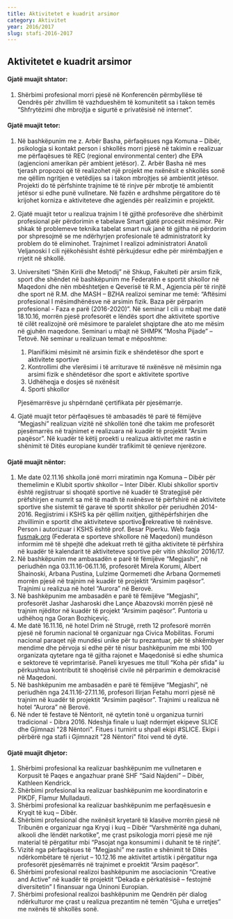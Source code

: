 ```yaml
---
title: Aktivitetet e kuadrit arsimor
category: Aktivitet
year: 2016/2017
slug: stafi-2016-2017
---
```


## Aktivitetet e kuadrit arsimor

#### Gjatë muajit shtator:

1. Shërbimi profesional morri pjesë në Konferencën përmbyllëse të Qendrës për
   zhvillim të vazhdueshëm të komunitetit sa i takon temës “Shfrytëzimi dhe
   mbrojtja e sigurtë e privatësisë në internet”.

#### Gjatë muajit tetor:

1. Në bashkëpunim me z. Arbër Basha, përfaqësues nga Komuna – Dibër,
   psikologja si kontakt person i shkollës morri pjesë në takimin e realizuar me
   përfaqësues të REC (regional environmental center) dhe EPA (agjencioni
   amerikan për ambient jetësor). Z. Arbër Basha në mes tjerash propozoi që të
   realizohet një projekt me nxënësit e shkollës sonë me qëllim ngritjen e vetëdijes
   sa i takon mbrojtjes së ambientit jetësor. Projekti do të përfshinte trajnime të të
   rinjve për mbrotje të ambientit jetësor si edhe punë vullnetare. Në fazën e
   ardhshme përgatitore do të krijohet korniza e aktiviteteve dhe agjendës për
   realizimin e projektit.
2. Gjatë muajit tetor u realizua trajnim I të gjithë profesorëve dhe shërbimit
   profesional për përdorimin e tabelave Smart gjatë procesit mësimor. Për shkak të
   problemeve teknika tabelat smart nuk janë të gjitha në përdorim por shpresojmë
   se me ndërhyrjen profesionale të administratorit ky problem do të eliminohet.
   Trajnimet I realizoi administratori Anatoli Veljanoski I cili njëkohësisht është
   përkujdesur edhe për mirëmbajtjen e rrjetit në shkollë.
3. Universiteti “Shën Kirili dhe Metodij” në Shkup, Fakulteti për arsim fizik, sport dhe shëndet në bashkëpunim me Federatën e sportit shkollor në Maqedoni dhe nën mbështetjen e Qeverisë të R.M., Agjencia për të rinjtë dhe sport në R.M. dhe MASH – BZHA realizoi seminar me temë: “Aftësimi profesional I mësimdhënësve në arsimin fizik. Baza për përparim profesional - Faza e parë (2016-2020)”. Në seminar I cili u mbajt me datë 18.10.16, morrën pjesë profesorët e lëndës sport dhe aktivitete sportive të cilët realizojnë orë mësimore te paralelet shqiptare dhe
   ato me mësim në gjuhën maqedone. Seminari u mbajt në SHMPK “Mosha Pijade” – Tetovë. Në seminar u realizuan temat e mëposhtme:

   1. Planifikimi mësimit në arsimin fizik e shëndetësor dhe sport e
      aktivitete sportive
   2. Kontrollimi dhe vlerësimi i të arriturave të nxënësve në mësimin
      nga arsimi fizik e shëndetësor dhe sport e aktivitete sportive
   3. Udhëheqja e dosjes së nxënësit
   4. Sporti shkollor

   Pjesëmarrësve ju shpërndanë çertifikata për pjesëmarrje.

4. Gjatë muajit tetor përfaqësues të ambasadës të parë të fëmijëve “Megjashi”
   realizuan vizitë në shkollën tonë dhe takim me profesorët pjesëmarrës në
   trajnimet e realizuara në kuadër të projektit “Arsim paqësor”. Në kuadër të këtij
   proekti u realizua aktivitet me rastin e shënimit të Ditës europiane kundër
   trafikimit të qenieve njerëzore.

#### Gjatë muajit nëntor:

1. Me date 02.11.16 shkolla jonë morri miratimin nga Komuna – Dibër për
   themelimin e Klubit sportiv shkollor – Inter Dibër. Klubi shkollor sportiv është
   regjistruar si shoqatë sportive në kuаdër të Strategjisë për prëfshirjen e numrit sa
   më të madh të nxënësve të përfshirë në aktivitete sportive she sistemit të garave
   të sportit shkollor për periudhën 2014-2016. Regjistrimi i KSHS ka për qëllim
   nxitjen, gjithëpërfshirjen dhe zhvillimin e sportit dhe aktiviteteve sportivorekreative të nxënësve. Person i autorizuar i KSHS është prof. Besar Piperku.
   Web faqja [fusmak.org](http://fusmak.org.mk/) (Federata e sporteve shkollore në Maqedoni)
   mundëson informim më të shpejtë dhe adekuat rreth të gjitha aktivitete të
   përfshira në kuadër të kalendarit të aktiviteteve sportive për vitin shkollor
   2016/17.
2. Në bashkëpunim me ambasadën e parë të fëmijëve “Megjashi”, në periudhën
   nga 03.11.16-06.11.16, profesorët Mirela Korumi, Albert Shainoski, Arbana
   Pustina, Lulzime Qormemeti dhe Arbana Qormemeti morrën pjesë në trajnim në
   kuadër të projektit “Arsimim paqësor”. Trajnimi u realizua në hotel “Aurora” në
   Berovë.
3. Në bashkëpunim me ambasadën e parë të fëmijëve “Megjashi”, profesorët
   Jashar Jasharoski dhe Lançe Abazovski morrën pjesë në trajnim njëditor në
   kuadër të projekt “Arsimim paqësor”. Puntoria u udhëhoq nga Goran Bozhiçeviç.
4. Me datë 16.11.16, në hotel Drim në Strugë, rreth 12 profesorë morrën pjesë në
   forumin nacional të organizuar nga Civica Mobilitas. Forumi nacional paraqet një
   mundësi unike për tu prezantuar, për të shkëmbyer mendime dhe përvoja si
   edhe për të nisur bashkëpunim me mbi 100 organizata qytetare nga të gjitha
   rajonet e Maqedonisë si edhe shumica e sektoreve të veprimtarisë. Paneli
   kryesues me titull “Koha për sfida” iu përkushtua kontributit të shoqërisë civile në
   përparimin e demokracisë në Maqedoni.
5. Në bashkëpunim me ambasadën e parë të fëmijëve “Megjashi”, në periudhën
   nga 24.11.16-27.11.16, profesori Ilirjan Fetahu morri pjesë në trajnim në kuadër
   të projektit “Arsimim paqësor”. Trajnimi u realizua në hotel “Aurora” në Berovë.
6. Në nder të festave të Nëntorit, në qytetin tonë u organizua turniri tradicional -
   Dibra 2016. Ndeshja finale u luajt ndermjet ekipeve SLICE dhe Gjimnazi "28
   Nëntori". Fitues i turnirit u shpall ekipi #SLICE. Ekipi i përbërë nga stafi i
   Gjimnazit "28 Nëntori" fitoi vend të dytë.

#### Gjatë muajit dhjetor:

1. Shërbimi profesional ka realizuar bashkëpunim me vullnetaren e Korpusit të
   Paqes e angazhuar pranë SHF “Said Najdeni” – Dibër, Kathleen Kendrick.
2. Shërbimi profesional ka realizuar bashkëpunim me koordinatorin e PIKDF,
   Flamur Mulladauti.
3. Shërbimi profesional ka realizuar bashkëpunim me perfaqësuesin e Kryqit të kuq
   – Dibër.
4. Shërbimi profesional dhe nxënësit kryetarë të klasëve morrën pjesë në Tribunën
   e organizuar nga Kryqi i kuq – Dibër “Varshmëritë nga duhani, alkooli dhe lëndët
   narkotike”, me çrast psikologja morri pjesë me një material të përgatitur mbi
   “Pasojat nga konsumimi i duhanit te të rinjtë”.
5. Vizitë nga përfaqësues të “Megjashi” me rastin e shënimit të Ditës
   ndërkombëtare të njeriut – 10.12.16 me aktivitet artistik i përgatitur nga
   profesorët pjesëmarrës në trajnimet e proektit “Arsim paqësor”.
6. Shërbimi profesional realizoi bashkëpunim me asociacionin “Creative and Active”
   në kuadër të projektit “Dekada e përkatësisë – festojmë diversitetin” I finansuar
   nga Uninoni Europian.
7. Shërbimi profesional realizoi bashkëpunim me Qendrën për dialog ndërkulturor
   me çrast u realizua prezantim në temën “Gjuha e urretjes” me nxënës të shkollës
   sonë.
